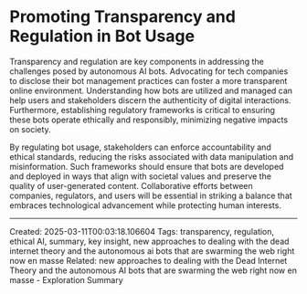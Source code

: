 # Promoting Transparency and Regulation in Bot Usage

Transparency and regulation are key components in addressing the challenges posed by autonomous AI bots. Advocating for tech companies to disclose their bot management practices can foster a more transparent online environment. Understanding how bots are utilized and managed can help users and stakeholders discern the authenticity of digital interactions. Furthermore, establishing regulatory frameworks is critical to ensuring these bots operate ethically and responsibly, minimizing negative impacts on society.

By regulating bot usage, stakeholders can enforce accountability and ethical standards, reducing the risks associated with data manipulation and misinformation. Such frameworks should ensure that bots are developed and deployed in ways that align with societal values and preserve the quality of user-generated content. Collaborative efforts between companies, regulators, and users will be essential in striking a balance that embraces technological advancement while protecting human interests.

---
Created: 2025-03-11T00:03:18.106604
Tags: transparency, regulation, ethical AI, summary, key insight, new approaches to dealing with the dead internet theory and the autonomous ai bots that are swarming the web right now en masse
Related: new approaches to dealing with the Dead Internet Theory and the autonomous AI bots that are swarming the web right now en masse - Exploration Summary
